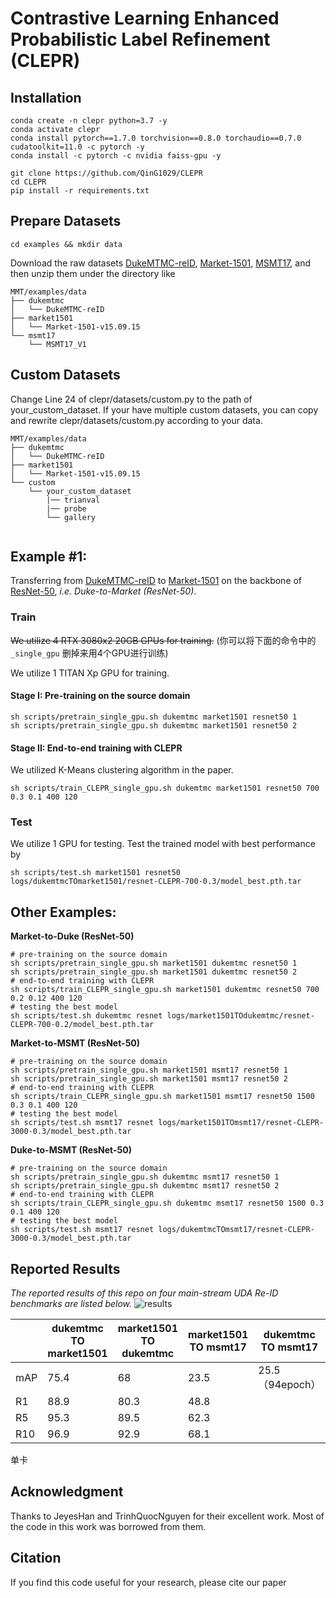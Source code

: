# Contrastive Learning Enhanced Probabilistic Label Refinement (CLEPR)

## Installation

```shell
conda create -n clepr python=3.7 -y
conda activate clepr
conda install pytorch==1.7.0 torchvision==0.8.0 torchaudio==0.7.0 cudatoolkit=11.0 -c pytorch -y
conda install -c pytorch -c nvidia faiss-gpu -y

git clone https://github.com/QinG1029/CLEPR
cd CLEPR
pip install -r requirements.txt
```

## Prepare Datasets

```shell
cd examples && mkdir data
```
Download the raw datasets [DukeMTMC-reID](https://arxiv.org/abs/1609.01775), [Market-1501](https://www.cv-foundation.org/openaccess/content_iccv_2015/papers/Zheng_Scalable_Person_Re-Identification_ICCV_2015_paper.pdf), [MSMT17](https://arxiv.org/abs/1711.08565),
and then unzip them under the directory like
```
MMT/examples/data
├── dukemtmc
│   └── DukeMTMC-reID
├── market1501
│   └── Market-1501-v15.09.15
└── msmt17
    └── MSMT17_V1
```

## Custom Datasets
Change Line 24 of clepr/datasets/custom.py to the path of your_custom_dataset. If your have multiple custom datasets, you can copy and rewrite clepr/datasets/custom.py according to your data.
```
MMT/examples/data
├── dukemtmc
│   └── DukeMTMC-reID
├── market1501
│   └── Market-1501-v15.09.15
└── custom
    └── your_custom_dataset
        |── trianval
        |── probe
        └── gallery
    
```

## Example #1:

Transferring from [DukeMTMC-reID](https://arxiv.org/abs/1609.01775) to [Market-1501](https://www.cv-foundation.org/openaccess/content_iccv_2015/papers/Zheng_Scalable_Person_Re-Identification_ICCV_2015_paper.pdf) on the backbone of [ResNet-50](https://arxiv.org/abs/1512.03385), *i.e. Duke-to-Market (ResNet-50)*.

### Train
~~We utilize 4 RTX 3080x2 20GB GPUs for training.~~ (你可以将下面的命令中的 `_single_gpu` 删掉来用4个GPU进行训练)



We utilize 1 TITAN Xp GPU for training.



#### Stage I: Pre-training on the source domain

```shell
sh scripts/pretrain_single_gpu.sh dukemtmc market1501 resnet50 1
sh scripts/pretrain_single_gpu.sh dukemtmc market1501 resnet50 2
```

#### Stage II: End-to-end training with CLEPR
We utilized K-Means clustering algorithm in the paper.

```shell
sh scripts/train_CLEPR_single_gpu.sh dukemtmc market1501 resnet50 700 0.3 0.1 400 120
```

### Test
We utilize 1 GPU for testing.
Test the trained model with best performance by
```shell
sh scripts/test.sh market1501 resnet50 logs/dukemtmcTOmarket1501/resnet-CLEPR-700-0.3/model_best.pth.tar
```



## Other Examples:
**Market-to-Duke (ResNet-50)**
```shell
# pre-training on the source domain
sh scripts/pretrain_single_gpu.sh market1501 dukemtmc resnet50 1
sh scripts/pretrain_single_gpu.sh market1501 dukemtmc resnet50 2
# end-to-end training with CLEPR
sh scripts/train_CLEPR_single_gpu.sh market1501 dukemtmc resnet50 700 0.2 0.12 400 120
# testing the best model
sh scripts/test.sh dukemtmc resnet logs/market1501TOdukemtmc/resnet-CLEPR-700-0.2/model_best.pth.tar
```
**Market-to-MSMT (ResNet-50)**
```shell
# pre-training on the source domain
sh scripts/pretrain_single_gpu.sh market1501 msmt17 resnet50 1
sh scripts/pretrain_single_gpu.sh market1501 msmt17 resnet50 2
# end-to-end training with CLEPR
sh scripts/train_CLEPR_single_gpu.sh market1501 msmt17 resnet50 1500 0.3 0.1 400 120
# testing the best model
sh scripts/test.sh msmt17 resnet logs/market1501TOmsmt17/resnet-CLEPR-3000-0.3/model_best.pth.tar
```
**Duke-to-MSMT (ResNet-50)**
```shell
# pre-training on the source domain
sh scripts/pretrain_single_gpu.sh dukemtmc msmt17 resnet50 1
sh scripts/pretrain_single_gpu.sh dukemtmc msmt17 resnet50 2
# end-to-end training with CLEPR
sh scripts/train_CLEPR_single_gpu.sh dukemtmc msmt17 resnet50 1500 0.3 0.1 400 120
# testing the best model
sh scripts/test.sh msmt17 resnet logs/dukemtmcTOmsmt17/resnet-CLEPR-3000-0.3/model_best.pth.tar
```



## Reported Results
*The reported results of this repo on four main-stream UDA Re-ID benchmarks are listed below.*
![results](figs/results.PNG)



|      | dukemtmc TO market1501 | market1501 TO dukemtmc | market1501 TO msmt17 | dukemtmc TO msmt17 |
| ---- | ---------------------- | ---------------------- | -------------------- | ------------------ |
| mAP  | 75.4                   | 68                     | 23.5                 | 25.5（94epoch）    |
| R1   | 88.9                   | 80.3                   | 48.8                 |                    |
| R5   | 95.3                   | 89.5                   | 62.3                 |                    |
| R10  | 96.9                   | 92.9                   | 68.1                 |                    |

单卡



## Acknowledgment

Thanks to JeyesHan and TrinhQuocNguyen for their excellent work. Most of the code in this work was borrowed from them.



## Citation

If you find this code useful for your research, please cite our paper
```

```
